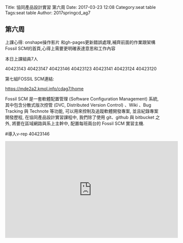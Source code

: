 Title: 協同產品設計實習 第六周
Date: 2017-03-23 12:08
Category:seat table
Tags:seat table
Author: 2017springcd_ag7



<!-- PELICAN_END_SUMMARY -->


## 第六周 

上課心得:
onshape操作影片
和gh-pages更新錯誤處理,補齊前面的作業跟架構Fossil SCM的首頁,心得上需要更明確表達意思和工作內容

本日上課組員7人

40423143
40423147
40423146
40423123
40423141
40423124
40423120

第七組FOSSIL SCM連結:

<a href="https://mde2a2.kmol.info/cdag7/home">https://mde2a2.kmol.info/cdag7/home</a>


Fossil SCM 是一套軟體配置管理 (Software Configuration Management) 系統, 其中包含分散式版次控管 (DVC, Distributed Version Control) 、Wiki 、Bug Tracking 與 Technote 等功能, 可以用來控制及追蹤軟體開發專案, 並且紀錄專案開發歷程, 在協同產品設計實習課程中, 我們除了使用 git、github 與 bitbucket 之外, 將要在區域網路與系上主幹中, 配置每班兩台的 Fossil SCM 實習主機.

#導入v-rep 40423146

<iframe width="560" height="315" src="https://www.youtube.com/embed/9UxPvOS89yw" frameborder="0" allowfullscreen></iframe>



 
 
 


